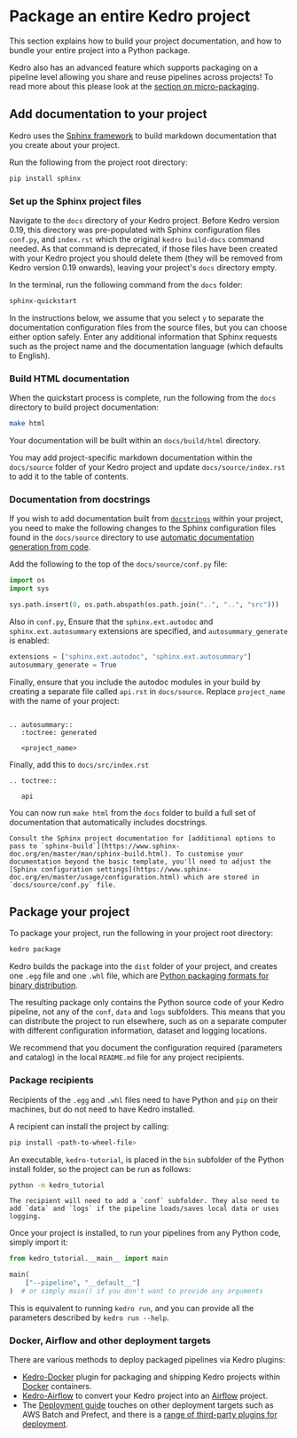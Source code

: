 # Package an entire Kedro project

This section explains how to build your project documentation, and how to bundle your entire project into a Python package.

Kedro also has an advanced feature which supports packaging on a pipeline level allowing you share and reuse pipelines across projects! To read more about this please look at the [section on micro-packaging](../nodes_and_pipelines/micro_packaging.md).

## Add documentation to your project

Kedro uses the [Sphinx framework](https://www.sphinx-doc.org) to build markdown documentation that you create about your project.

Run the following from the project root directory:

```bash
pip install sphinx
```

### Set up the Sphinx project files
Navigate to the `docs` directory of your Kedro project. Before Kedro version 0.19, this directory was pre-populated with Sphinx configuration files `conf.py`, and `index.rst` which the original `kedro build-docs` command needed. As that command is deprecated, if those files have been created with your Kedro project you should delete them (they will be removed from Kedro version 0.19 onwards), leaving your project's `docs` directory empty.

In the terminal, run the following command from the `docs` folder:

```bash
sphinx-quickstart
```

In the instructions below, we assume that you select `y` to separate the documentation configuration files from the source files, but you can choose either option safely. Enter any additional information that Sphinx requests such as the project name and the documentation language (which defaults to English).


### Build HTML documentation
When the quickstart process is complete, run the following from the `docs` directory to build project documentation:

```bash
make html
```

Your documentation will be built within an `docs/build/html` directory.

You may add project-specific markdown documentation within the `docs/source` folder of your Kedro project and update `docs/source/index.rst` to add it to the table of contents.

### Documentation from docstrings
If you wish to add documentation built from [`docstrings`](https://datacamp.com/community/tutorials/docstrings-python) within your project, you need to make the following changes to the Sphinx configuration files found in the `docs/source` directory to use [automatic documentation generation from code](https://www.sphinx-doc.org/en/master/tutorial/automatic-doc-generation.html).

Add the following to the top of the `docs/source/conf.py` file:

```python
import os
import sys

sys.path.insert(0, os.path.abspath(os.path.join("..", "..", "src")))
```

Also in `conf.py`, Ensure that the `sphinx.ext.autodoc` and `sphinx.ext.autosummary` extensions are specified, and `autosummary_generate` is enabled:

```python
extensions = ["sphinx.ext.autodoc", "sphinx.ext.autosummary"]
autosummary_generate = True
```

Finally, ensure that you include the autodoc modules in your build by creating a separate file called `api.rst` in `docs/source`. Replace `project_name` with the name of your project:

```text

.. autosummary::
   :toctree: generated

   <project_name>
```

Finally, add this to `docs/src/index.rst`
```text
.. toctree::

   api
```

You can now run `make html` from the `docs` folder to build a full set of documentation that automatically includes docstrings.


```{note}
Consult the Sphinx project documentation for [additional options to pass to `sphinx-build`](https://www.sphinx-doc.org/en/master/man/sphinx-build.html). To customise your documentation beyond the basic template, you'll need to adjust the [Sphinx configuration settings](https://www.sphinx-doc.org/en/master/usage/configuration.html) which are stored in `docs/source/conf.py` file.
```

## Package your project

To package your project, run the following in your project root directory:

```bash
kedro package
```

Kedro builds the package into the `dist` folder of your project, and creates one `.egg` file and one `.whl` file, which are [Python packaging formats for binary distribution](https://packaging.python.org/).

The resulting package only contains the Python source code of your Kedro pipeline, not any of the `conf`, `data` and `logs` subfolders. This means that you can distribute the project to run elsewhere, such as on a separate computer with different configuration information, dataset and logging locations.

We recommend that you document the configuration required (parameters and catalog) in the local `README.md` file for any project recipients.

### Package recipients

Recipients of the `.egg` and `.whl` files need to have Python and `pip` on their machines, but do not need to have Kedro installed.

A recipient can install the project by calling:

```bash
pip install <path-to-wheel-file>
```

An executable, `kedro-tutorial`, is placed in the `bin` subfolder of the Python install folder, so the project can be run as follows:

```bash
python -m kedro_tutorial
```

```{note}
The recipient will need to add a `conf` subfolder. They also need to add `data` and `logs` if the pipeline loads/saves local data or uses logging.
```

Once your project is installed, to run your pipelines from any Python code, simply import it:

```python
from kedro_tutorial.__main__ import main

main(
    ["--pipeline", "__default__"]
)  # or simply main() if you don't want to provide any arguments
```

This is equivalent to running `kedro run`, and you can provide all the parameters described by `kedro run --help`.

### Docker, Airflow and other deployment targets

There are various methods to deploy packaged pipelines via Kedro plugins:

* [Kedro-Docker](https://github.com/kedro-org/kedro-plugins/tree/main/kedro-docker) plugin for packaging and shipping Kedro projects within [Docker](https://www.docker.com/) containers.
* [Kedro-Airflow](https://github.com/kedro-org/kedro-plugins/tree/main/kedro-airflow) to convert your Kedro project into an [Airflow](https://airflow.apache.org/) project.
* The [Deployment guide](../deployment/deployment_guide) touches on other deployment targets such as AWS Batch and Prefect, and there is a [range of third-party plugins for deployment](extend_kedro/plugins.md#community-developed-plugins).
